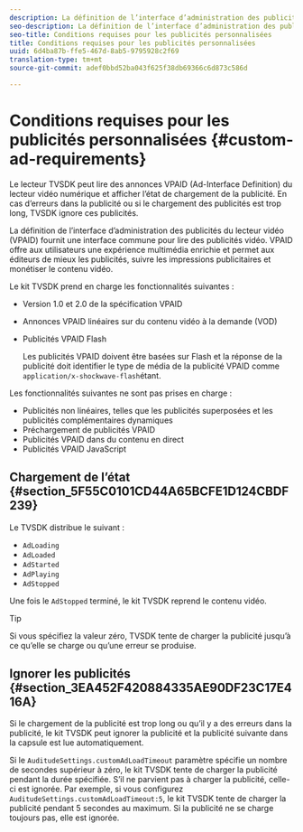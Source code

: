 ```yaml
---
description: La définition de l’interface d’administration des publicités du lecteur vidéo (VPAID) fournit une interface commune pour lire des publicités vidéo. VPAID offre aux utilisateurs une expérience multimédia enrichie et permet aux éditeurs de mieux les publicités, suivre les impressions publicitaires et monétiser le contenu vidéo.
seo-description: La définition de l’interface d’administration des publicités du lecteur vidéo (VPAID) fournit une interface commune pour lire des publicités vidéo. VPAID offre aux utilisateurs une expérience multimédia enrichie et permet aux éditeurs de mieux les publicités, suivre les impressions publicitaires et monétiser le contenu vidéo.
seo-title: Conditions requises pour les publicités personnalisées
title: Conditions requises pour les publicités personnalisées
uuid: 6d4ba87b-ffe5-467d-8ab5-9795928c2f69
translation-type: tm+mt
source-git-commit: adef0bbd52ba043f625f38db69366c6d873c586d

---
```



# Conditions requises pour les publicités personnalisées {#custom-ad-requirements}

Le lecteur TVSDK peut lire des annonces VPAID (Ad-Interface Definition) du lecteur vidéo numérique et afficher l’état de chargement de la publicité. En cas d’erreurs dans la publicité ou si le chargement des publicités est trop long, TVSDK ignore ces publicités.

La définition de l’interface d’administration des publicités du lecteur vidéo (VPAID) fournit une interface commune pour lire des publicités vidéo. VPAID offre aux utilisateurs une expérience multimédia enrichie et permet aux éditeurs de mieux les publicités, suivre les impressions publicitaires et monétiser le contenu vidéo.

<!--<a id="section_9A358902CBC24999BA34206EE2029616"></a>-->

Le kit TVSDK prend en charge les fonctionnalités suivantes :

* Version 1.0 et 2.0 de la spécification VPAID
* Annonces VPAID linéaires sur du contenu vidéo à la demande (VOD)
* Publicités VPAID Flash

   Les publicités VPAID doivent être basées sur Flash et la réponse de la publicité doit identifier le type de média de la publicité VPAID comme `application/x-shockwave-flash`étant.

Les fonctionnalités suivantes ne sont pas prises en charge :

* Publicités non linéaires, telles que les publicités superposées et les publicités complémentaires dynamiques
* Préchargement de publicités VPAID
* Publicités VPAID dans du contenu en direct
* Publicités VPAID JavaScript

## Chargement de l’état {#section_5F55C0101CD44A65BCFE1D124CBDF239}

Le TVSDK distribue le  suivant :

* `AdLoading`
* `AdLoaded`
* `AdStarted`
* `AdPlaying`
* `AdStopped`

Une fois le `AdStopped` terminé, le kit TVSDK reprend le contenu vidéo.

>[!TIP]
>
>Si vous spécifiez la valeur zéro, TVSDK tente de charger la publicité jusqu’à ce qu’elle se charge ou qu’une erreur se produise.

## Ignorer les publicités {#section_3EA452F420884335AE90DF23C17E416A}

Si le chargement de la publicité est trop long ou qu’il y a des erreurs dans la publicité, le kit TVSDK peut ignorer la publicité et la publicité suivante dans la capsule est lue automatiquement.

Si le `AuditudeSettings.customAdLoadTimeout` paramètre spécifie un nombre de secondes supérieur à zéro, le kit TVSDK tente de charger la publicité pendant la durée spécifiée. S’il ne parvient pas à charger la publicité, celle-ci est ignorée. Par exemple, si vous configurez `AuditudeSettings.customAdLoadTimeout:5`, le kit TVSDK tente de charger la publicité pendant 5 secondes au maximum. Si la publicité ne se charge toujours pas, elle est ignorée.
